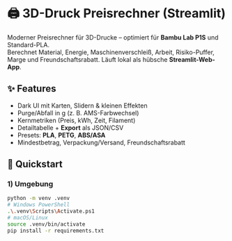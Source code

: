 # 🖨️ 3D-Druck Preisrechner (Streamlit)

Moderner Preisrechner für 3D-Drucke – optimiert für **Bambu Lab P1S** und Standard-PLA.  
Berechnet Material, Energie, Maschinenverschleiß, Arbeit, Risiko-Puffer, Marge und Freundschaftsrabatt.
Läuft lokal als hübsche **Streamlit-Web-App**.

## ✨ Features
- Dark UI mit Karten, Slidern & kleinen Effekten
- Purge/Abfall in g (z. B. AMS-Farbwechsel)
- Kernmetriken (Preis, kWh, Zeit, Filament)
- Detailtabelle + **Export** als JSON/CSV
- Presets: **PLA**, **PETG**, **ABS/ASA**
- Mindestbetrag, Verpackung/Versand, Freundschaftsrabatt

## 🚀 Quickstart
### 1) Umgebung
```bash
python -m venv .venv
# Windows PowerShell
.\.venv\Scripts\Activate.ps1
# macOS/Linux
source .venv/bin/activate
pip install -r requirements.txt
